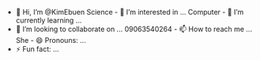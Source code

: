 - 👋 Hi, I’m @KimEbuen
Science - 👀 I’m interested in ...
Computer - 🌱 I’m currently learning ...
- 💞️ I’m looking to collaborate on ...
09063540264 - 📫 How to reach me ...
She - 😄 Pronouns: ...
- ⚡ Fun fact: ...

<!---
KimEbuen/KimEbuen is a ✨ special ✨ repository because its `README.md` (this file) appears on your GitHub profile.
You can click the Preview link to take a look at your changes.
--->
